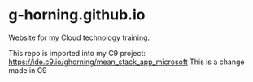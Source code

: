 # g-horning.github.io

Website for my Cloud technology training.

This repo is imported into my C9 project: https://ide.c9.io/ghorning/mean_stack_app_microsoft
This is a change made in C9
